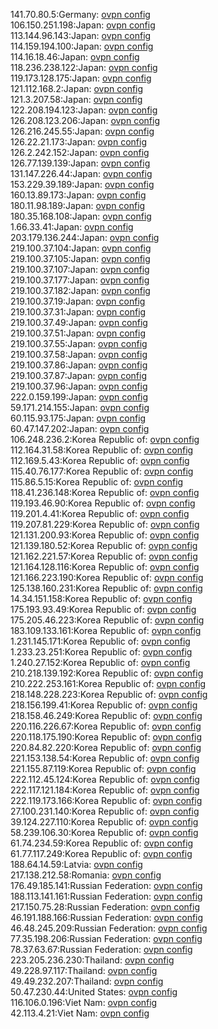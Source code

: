 141.70.80.5:Germany: [ovpn config](vpn/141_70_80_5.ovpn)  
106.150.251.198:Japan: [ovpn config](vpn/106_150_251_198.ovpn)  
113.144.96.143:Japan: [ovpn config](vpn/113_144_96_143.ovpn)  
114.159.194.100:Japan: [ovpn config](vpn/114_159_194_100.ovpn)  
114.16.18.46:Japan: [ovpn config](vpn/114_16_18_46.ovpn)  
118.236.238.122:Japan: [ovpn config](vpn/118_236_238_122.ovpn)  
119.173.128.175:Japan: [ovpn config](vpn/119_173_128_175.ovpn)  
121.112.168.2:Japan: [ovpn config](vpn/121_112_168_2.ovpn)  
121.3.207.58:Japan: [ovpn config](vpn/121_3_207_58.ovpn)  
122.208.194.123:Japan: [ovpn config](vpn/122_208_194_123.ovpn)  
126.208.123.206:Japan: [ovpn config](vpn/126_208_123_206.ovpn)  
126.216.245.55:Japan: [ovpn config](vpn/126_216_245_55.ovpn)  
126.22.21.173:Japan: [ovpn config](vpn/126_22_21_173.ovpn)  
126.2.242.152:Japan: [ovpn config](vpn/126_2_242_152.ovpn)  
126.77.139.139:Japan: [ovpn config](vpn/126_77_139_139.ovpn)  
131.147.226.44:Japan: [ovpn config](vpn/131_147_226_44.ovpn)  
153.229.39.189:Japan: [ovpn config](vpn/153_229_39_189.ovpn)  
160.13.89.173:Japan: [ovpn config](vpn/160_13_89_173.ovpn)  
180.11.98.189:Japan: [ovpn config](vpn/180_11_98_189.ovpn)  
180.35.168.108:Japan: [ovpn config](vpn/180_35_168_108.ovpn)  
1.66.33.41:Japan: [ovpn config](vpn/1_66_33_41.ovpn)  
203.179.136.244:Japan: [ovpn config](vpn/203_179_136_244.ovpn)  
219.100.37.104:Japan: [ovpn config](vpn/219_100_37_104.ovpn)  
219.100.37.105:Japan: [ovpn config](vpn/219_100_37_105.ovpn)  
219.100.37.107:Japan: [ovpn config](vpn/219_100_37_107.ovpn)  
219.100.37.177:Japan: [ovpn config](vpn/219_100_37_177.ovpn)  
219.100.37.182:Japan: [ovpn config](vpn/219_100_37_182.ovpn)  
219.100.37.19:Japan: [ovpn config](vpn/219_100_37_19.ovpn)  
219.100.37.31:Japan: [ovpn config](vpn/219_100_37_31.ovpn)  
219.100.37.49:Japan: [ovpn config](vpn/219_100_37_49.ovpn)  
219.100.37.51:Japan: [ovpn config](vpn/219_100_37_51.ovpn)  
219.100.37.55:Japan: [ovpn config](vpn/219_100_37_55.ovpn)  
219.100.37.58:Japan: [ovpn config](vpn/219_100_37_58.ovpn)  
219.100.37.86:Japan: [ovpn config](vpn/219_100_37_86.ovpn)  
219.100.37.87:Japan: [ovpn config](vpn/219_100_37_87.ovpn)  
219.100.37.96:Japan: [ovpn config](vpn/219_100_37_96.ovpn)  
222.0.159.199:Japan: [ovpn config](vpn/222_0_159_199.ovpn)  
59.171.214.155:Japan: [ovpn config](vpn/59_171_214_155.ovpn)  
60.115.93.175:Japan: [ovpn config](vpn/60_115_93_175.ovpn)  
60.47.147.202:Japan: [ovpn config](vpn/60_47_147_202.ovpn)  
106.248.236.2:Korea Republic of: [ovpn config](vpn/106_248_236_2.ovpn)  
112.164.31.58:Korea Republic of: [ovpn config](vpn/112_164_31_58.ovpn)  
112.169.5.43:Korea Republic of: [ovpn config](vpn/112_169_5_43.ovpn)  
115.40.76.177:Korea Republic of: [ovpn config](vpn/115_40_76_177.ovpn)  
115.86.5.15:Korea Republic of: [ovpn config](vpn/115_86_5_15.ovpn)  
118.41.236.148:Korea Republic of: [ovpn config](vpn/118_41_236_148.ovpn)  
119.193.46.90:Korea Republic of: [ovpn config](vpn/119_193_46_90.ovpn)  
119.201.4.41:Korea Republic of: [ovpn config](vpn/119_201_4_41.ovpn)  
119.207.81.229:Korea Republic of: [ovpn config](vpn/119_207_81_229.ovpn)  
121.131.200.93:Korea Republic of: [ovpn config](vpn/121_131_200_93.ovpn)  
121.139.180.52:Korea Republic of: [ovpn config](vpn/121_139_180_52.ovpn)  
121.162.221.57:Korea Republic of: [ovpn config](vpn/121_162_221_57.ovpn)  
121.164.128.116:Korea Republic of: [ovpn config](vpn/121_164_128_116.ovpn)  
121.166.223.190:Korea Republic of: [ovpn config](vpn/121_166_223_190.ovpn)  
125.138.160.231:Korea Republic of: [ovpn config](vpn/125_138_160_231.ovpn)  
14.34.151.158:Korea Republic of: [ovpn config](vpn/14_34_151_158.ovpn)  
175.193.93.49:Korea Republic of: [ovpn config](vpn/175_193_93_49.ovpn)  
175.205.46.223:Korea Republic of: [ovpn config](vpn/175_205_46_223.ovpn)  
183.109.133.161:Korea Republic of: [ovpn config](vpn/183_109_133_161.ovpn)  
1.231.145.171:Korea Republic of: [ovpn config](vpn/1_231_145_171.ovpn)  
1.233.23.251:Korea Republic of: [ovpn config](vpn/1_233_23_251.ovpn)  
1.240.27.152:Korea Republic of: [ovpn config](vpn/1_240_27_152.ovpn)  
210.218.139.192:Korea Republic of: [ovpn config](vpn/210_218_139_192.ovpn)  
210.222.253.161:Korea Republic of: [ovpn config](vpn/210_222_253_161.ovpn)  
218.148.228.223:Korea Republic of: [ovpn config](vpn/218_148_228_223.ovpn)  
218.156.199.41:Korea Republic of: [ovpn config](vpn/218_156_199_41.ovpn)  
218.158.46.249:Korea Republic of: [ovpn config](vpn/218_158_46_249.ovpn)  
220.116.226.67:Korea Republic of: [ovpn config](vpn/220_116_226_67.ovpn)  
220.118.175.190:Korea Republic of: [ovpn config](vpn/220_118_175_190.ovpn)  
220.84.82.220:Korea Republic of: [ovpn config](vpn/220_84_82_220.ovpn)  
221.153.138.54:Korea Republic of: [ovpn config](vpn/221_153_138_54.ovpn)  
221.155.87.119:Korea Republic of: [ovpn config](vpn/221_155_87_119.ovpn)  
222.112.45.124:Korea Republic of: [ovpn config](vpn/222_112_45_124.ovpn)  
222.117.121.184:Korea Republic of: [ovpn config](vpn/222_117_121_184.ovpn)  
222.119.173.166:Korea Republic of: [ovpn config](vpn/222_119_173_166.ovpn)  
27.100.231.140:Korea Republic of: [ovpn config](vpn/27_100_231_140.ovpn)  
39.124.227.110:Korea Republic of: [ovpn config](vpn/39_124_227_110.ovpn)  
58.239.106.30:Korea Republic of: [ovpn config](vpn/58_239_106_30.ovpn)  
61.74.234.59:Korea Republic of: [ovpn config](vpn/61_74_234_59.ovpn)  
61.77.117.249:Korea Republic of: [ovpn config](vpn/61_77_117_249.ovpn)  
188.64.14.59:Latvia: [ovpn config](vpn/188_64_14_59.ovpn)  
217.138.212.58:Romania: [ovpn config](vpn/217_138_212_58.ovpn)  
176.49.185.141:Russian Federation: [ovpn config](vpn/176_49_185_141.ovpn)  
188.113.141.161:Russian Federation: [ovpn config](vpn/188_113_141_161.ovpn)  
217.150.75.28:Russian Federation: [ovpn config](vpn/217_150_75_28.ovpn)  
46.191.188.166:Russian Federation: [ovpn config](vpn/46_191_188_166.ovpn)  
46.48.245.209:Russian Federation: [ovpn config](vpn/46_48_245_209.ovpn)  
77.35.198.206:Russian Federation: [ovpn config](vpn/77_35_198_206.ovpn)  
78.37.63.67:Russian Federation: [ovpn config](vpn/78_37_63_67.ovpn)  
223.205.236.230:Thailand: [ovpn config](vpn/223_205_236_230.ovpn)  
49.228.97.117:Thailand: [ovpn config](vpn/49_228_97_117.ovpn)  
49.49.232.207:Thailand: [ovpn config](vpn/49_49_232_207.ovpn)  
50.47.230.44:United States: [ovpn config](vpn/50_47_230_44.ovpn)  
116.106.0.196:Viet Nam: [ovpn config](vpn/116_106_0_196.ovpn)  
42.113.4.21:Viet Nam: [ovpn config](vpn/42_113_4_21.ovpn)  
